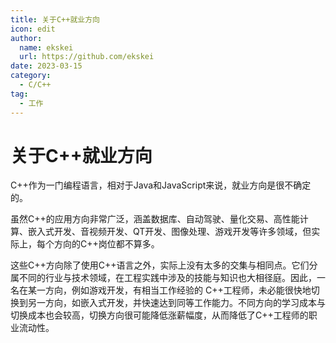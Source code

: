 ```yaml
---
title: 关于C++就业方向
icon: edit
author:
  name: ekskei
  url: https://github.com/ekskei
date: 2023-03-15
category:
  - C/C++
tag:
  - 工作
---
```

# 关于C++就业方向

C++作为一门编程语言，相对于Java和JavaScript来说，就业方向是很不确定的。

虽然C++的应用方向非常广泛，涵盖数据库、自动驾驶、量化交易、高性能计算、嵌入式开发、音视频开发、QT开发、图像处理、游戏开发等许多领域，但实际上，每个方向的C++岗位都不算多。

这些C++方向除了使用C++语言之外，实际上没有太多的交集与相同点。它们分属不同的行业与技术领域，在工程实践中涉及的技能与知识也大相径庭。因此，一名在某一方向，例如游戏开发，有相当工作经验的 C++工程师，未必能很快地切换到另一方向，如嵌入式开发，并快速达到同等工作能力。不同方向的学习成本与切换成本也会较高，切换方向很可能降低涨薪幅度，从而降低了C++工程师的职业流动性。
